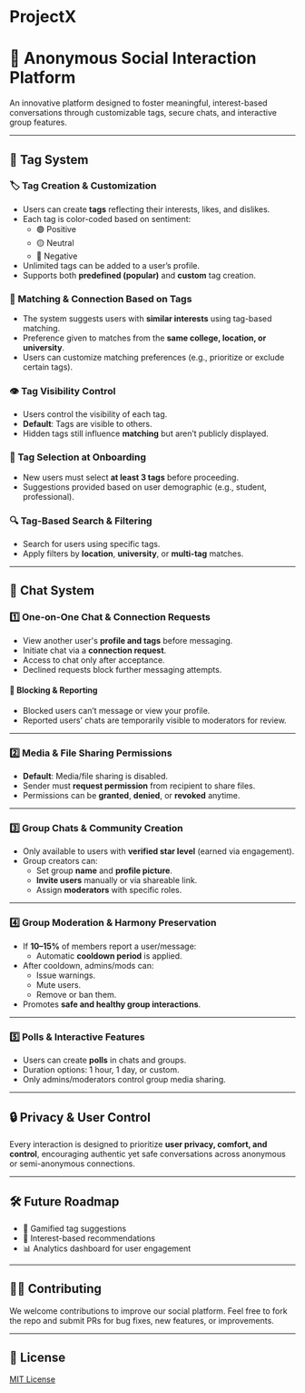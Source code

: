 # ProjectX
# 🌟 Anonymous Social Interaction Platform

An innovative platform designed to foster meaningful, interest-based conversations through customizable tags, secure chats, and interactive group features.

---

## 🔖 Tag System

### 🏷️ Tag Creation & Customization
- Users can create **tags** reflecting their interests, likes, and dislikes.
- Each tag is color-coded based on sentiment:
  - 🟢 Positive
  - 🟡 Neutral
  - 🔴 Negative
- Unlimited tags can be added to a user’s profile.
- Supports both **predefined (popular)** and **custom** tag creation.

### 🤝 Matching & Connection Based on Tags
- The system suggests users with **similar interests** using tag-based matching.
- Preference given to matches from the **same college, location, or university**.
- Users can customize matching preferences (e.g., prioritize or exclude certain tags).

### 👁️ Tag Visibility Control
- Users control the visibility of each tag.
- **Default**: Tags are visible to others.
- Hidden tags still influence **matching** but aren’t publicly displayed.

### 🚀 Tag Selection at Onboarding
- New users must select **at least 3 tags** before proceeding.
- Suggestions provided based on user demographic (e.g., student, professional).

### 🔍 Tag-Based Search & Filtering
- Search for users using specific tags.
- Apply filters by **location**, **university**, or **multi-tag** matches.

---

## 💬 Chat System

### 1️⃣ One-on-One Chat & Connection Requests
- View another user's **profile and tags** before messaging.
- Initiate chat via a **connection request**.
- Access to chat only after acceptance.
- Declined requests block further messaging attempts.

#### 🚫 Blocking & Reporting
- Blocked users can’t message or view your profile.
- Reported users’ chats are temporarily visible to moderators for review.

---

### 2️⃣ Media & File Sharing Permissions
- **Default**: Media/file sharing is disabled.
- Sender must **request permission** from recipient to share files.
- Permissions can be **granted**, **denied**, or **revoked** anytime.

---

### 3️⃣ Group Chats & Community Creation
- Only available to users with **verified star level** (earned via engagement).
- Group creators can:
  - Set group **name** and **profile picture**.
  - **Invite users** manually or via shareable link.
  - Assign **moderators** with specific roles.

---

### 4️⃣ Group Moderation & Harmony Preservation
- If **10–15%** of members report a user/message:
  - Automatic **cooldown period** is applied.
- After cooldown, admins/mods can:
  - Issue warnings.
  - Mute users.
  - Remove or ban them.
- Promotes **safe and healthy group interactions**.

---

### 5️⃣ Polls & Interactive Features
- Users can create **polls** in chats and groups.
- Duration options: 1 hour, 1 day, or custom.
- Only admins/moderators control group media sharing.

---

## 🔒 Privacy & User Control
Every interaction is designed to prioritize **user privacy, comfort, and control**, encouraging authentic yet safe conversations across anonymous or semi-anonymous connections.

---

## 🛠️ Future Roadmap
- 🎲 Gamified tag suggestions
- 🎁 Interest-based recommendations
- 📊 Analytics dashboard for user engagement

---

## 👨‍💻 Contributing
We welcome contributions to improve our social platform. Feel free to fork the repo and submit PRs for bug fixes, new features, or improvements.

---

## 📜 License
[MIT License](LICENSE)

